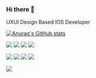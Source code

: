### Hi there 👋
UXUI Design Based IOS Developer

[![Anurag's GitHub stats](https://github-readme-stats.vercel.app/api?username=seosieve&show_icons=true&theme=github_dark)](https://github.com/anuraghazra/github-readme-stats)


<img src="https://img.shields.io/badge/swift-F05138?style=flat-square&logo=swift&logoColor=white"/></a>
<img src="https://img.shields.io/badge/ReactiveX-B7178C?style=flat-square&logo=ReactiveX&logoColor=white"/></a>
<img src="https://img.shields.io/badge/UIkit-2396F3?style=flat-square&logo=UIkit&logoColor=white"/></a>
<img src="https://img.shields.io/badge/Firebase-039BE5?style=flat-square&logo=Firebase&logoColor=white"/></a>


<img src="https://img.shields.io/badge/Adobe%20after%20affects-CF96FD?style=flat-square&logo=Adobe%20after%20effects&logoColor=393665"/></a>
<img src="https://img.shields.io/badge/Figma-F24E1E?style=flat-square&logo=figma&logoColor=white"/></a>
<img src="https://img.shields.io/badge/blender-%23F5792A.svg?style=flat-square&logo=blender&logoColor=white"/></a>
<img src="https://img.shields.io/badge/unrealengine-%23313131.svg?style=flat-square&logo=unrealengine&logoColor=white"/></a>



<a href="http://melonicedlatte.com/"><img src="https://img.shields.io/badge/Notion-000000?style=flat-square&logo=notion&logoColor=white&link={www.google.com}"/></a>




